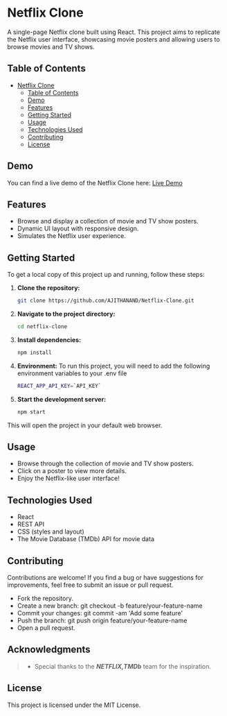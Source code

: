 # Netflix Clone

A single-page Netflix clone built using React. This project aims to replicate the Netflix user interface, showcasing movie posters and allowing users to browse movies and TV shows.

## Table of Contents

- [Netflix Clone](#netflix-clone)
  - [Table of Contents](#table-of-contents)
  - [Demo](#demo)
  - [Features](#features)
  - [Getting Started](#getting-started)
  - [Usage](#usage)
  - [Technologies Used](#technologies-used)
  - [Contributing](#contributing)
  - [License](#license)

## Demo

You can find a live demo of the Netflix Clone here: [Live Demo](https://ajithanand.github.io/Netflix-Clone/)

## Features

- Browse and display a collection of movie and TV show posters.
- Dynamic UI layout with responsive design.
- Simulates the Netflix user experience.

## Getting Started

To get a local copy of this project up and running, follow these steps:

1. **Clone the repository:**

   ```bash
   git clone https://github.com/AJITHANAND/Netflix-Clone.git
   ```
2.  **Navigate to the project directory:**
      ```bash
      cd netflix-clone
      ```
3. **Install dependencies:**
   ```bash
   npm install
   ```
4. **Environment:**
To run this project, you will need to add the following environment variables to your .env file
   ```bash
   REACT_APP_API_KEY=`API_KEY`
   ```
4. **Start the development server:**
   ```bash
   npm start
   ```
This will open the project in your default web browser.

## Usage

- Browse through the collection of movie and TV show posters.
- Click on a poster to view more details.
- Enjoy the Netflix-like user interface!

## Technologies Used

- React
- REST API
- CSS (styles and layout)
- The Movie Database (TMDb) API for movie data

## Contributing

Contributions are welcome! If you find a bug or have suggestions for improvements, feel free to submit an issue or pull request.

- Fork the repository.
- Create a new branch: git checkout -b feature/your-feature-name
- Commit your changes: git commit -am 'Add some feature'
- Push the branch: git push origin feature/your-feature-name
- Open a pull request.


## Acknowledgments
> - Special thanks to the ***NETFLIX,TMDb*** team for the inspiration.

## License

This project is licensed under the MIT License.

